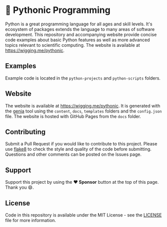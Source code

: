 # :snake: Pythonic Programming

Python is a great programming language for all ages and skill levels. It's ecosystem of packages extends the language to many areas of software development. This repository and accompanying website provide concise code examples about basic Python features as well as more advanced topics relevant to scientific computing. The website is available at https://wigging.me/pythonic.

## Examples

Example code is located in the `python-projects` and `python-scripts` folders.

## Website

The website is available at https://wigging.me/pythonic. It is generated with the [genja](https://github.com/wigging/genja) tool using the `content`, `docs`, `templates` folders and the `config.json` file. The website is hosted with GitHub Pages from the `docs` folder.

## Contributing

Submit a Pull Request if you would like to contribute to this project. Please use [flake8](https://github.com/PyCQA/flake8) to check the style and quality of the code before submitting. Questions and other comments can be posted on the Issues page.

## Support

Support this project by using the **:heart: Sponsor** button at the top of this page. Thank you :smile:.

## License

Code in this repository is available under the MIT License - see the [LICENSE](LICENSE.md) file for more information.
